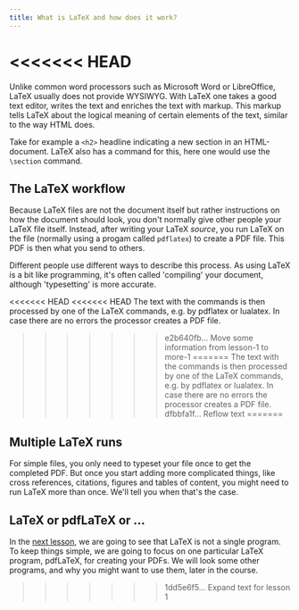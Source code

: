 ```yaml
---
title: What is LaTeX and how does it work?
---
```

<<<<<<< HEAD
=======

Unlike common word processors such as Microsoft Word or LibreOffice, LaTeX
usually does not provide WYSIWYG. With LaTeX one takes a good text editor,
writes the text and enriches the text with markup. This markup tells LaTeX about
the logical meaning of certain elements of the text, similar to the way HTML
does.

Take for example a `<h2>` headline indicating a new section in an HTML-document.
LaTeX also has a command for this, here one would use the `\section` command.

## The LaTeX workflow

Because LaTeX files are not the document itself but rather instructions
on how the document should look, you don't normally give other people
your LaTeX file itself. Instead, after writing your LaTeX _source_, you
run LaTeX on the file (normally using a progam called `pdflatex`) to
create a PDF file. This PDF is then what you send to others.

Different people use different ways to describe this process. As using LaTeX
is a bit like programming, it's often called 'compiling' your document, although
'typesetting' is more accurate.

<<<<<<< HEAD
<<<<<<< HEAD
 The text with the commands is then processed by one of the LaTeX commands, e.g. by pdflatex or lualatex. In case there are no errors the processor creates a PDF file.
>>>>>>> e2b640fb... Move some information from lesson-1 to more-1
=======
 The text with the commands is then processed by one of the LaTeX commands, e.g.
 by pdflatex or lualatex. In case there are no errors the processor creates a
 PDF file.
>>>>>>> dfbbfa1f... Reflow text
=======
## Multiple LaTeX runs

For simple files, you only need to typeset your file once to get the completed
PDF. But once you start adding more complicated things, like cross references,
citations, figures and tables of content, you might need to run LaTeX more
than once. We'll tell you when that's the case.

## LaTeX or pdfLaTeX or ...

In the [next lesson](lesson-02), we are going to see that LaTeX is not a
single program. To keep things simple, we are going to focus on one particular
LaTeX program, pdfLaTeX, for creating your PDFs. We will look some other
programs, and why you might want to use them, later in the course. 
>>>>>>> 1dd5e6f5... Expand text for lesson 1

